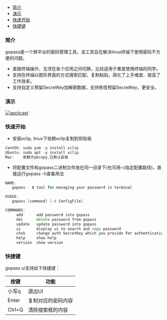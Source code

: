 * [简介](#简介)
* [演示](#演示)
* [快速开始](#快速开始)
* [快捷键](#快捷键)


### 简介
gopass是一个跨平台的密码管理工具，该工具旨在解决linux终端下使用密码不方便的问题。  

* 直接终端操作，无须在各个应用之间切换，比较适用于重度使用终端的同学。  
* 支持在终端以图形界面的方式搜索匹配，复制粘贴，简化了上手难度、提高了工作效率。
* 支持自定义预留SecretKey加解密数据，支持修改预留SecretKey，更安全。


### 演示
[![asciicast](https://asciinema.org/a/0fPa5CJzUiue5Ilt1aJyd0I1x.png)](https://asciinema.org/a/0fPa5CJzUiue5Ilt1aJyd0I1x)


### 快速开始
* 安装xclip, linux下依赖xclip复制到剪贴板
 
```Go
CentOS: sudo yum -y install xclip
Ubuntu: sudo apt -y install xclip
Mac:    依赖于pbcopy,已默认安装
```

* 将配置文件和gopass二进制文件放在同一目录下(也可用-c指定配置路径)，直接运行gopass -h查看用法    


```Go
NAME:
   gopass - A tool for managing your password in terminal

USAGE:
   gopass [command] [-c ConfigFile]

COMMANDS:
     add      add password into gopass
     del      delete password from gopass
     update   update password into gopass
     ui       display ui to search and copy password
     chsk     change auth SecretKey which you provide for authentication when init the app
     help     show help
     version  show version
```


### 快捷键
gopass ui支持如下快捷键：

|按键|功能|
|----|---|
|小写q|退出UI|  
|Enter|复制对应的密码内容|
|Ctrl+Q|清除搜索框的内容|
